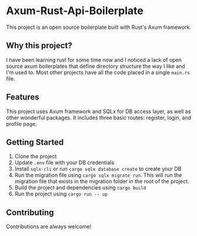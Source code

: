 # Axum-Rust-Api-Boilerplate

This project is an open source boilerplate built with Rust's Axum framework.

## Why this project?

I have been learning rust for some time now and I noticed a lack of open source axum boilerplates that define directory structure the way I like and I'm used to. Most other projects have all the code placed in a single `main.rs` file.
## Features

This project uses Axum framework and SQLx for DB access layer, as well as other wonderful packages. It includes three basic routes: register, login, and profile page.

## Getting Started

1. Clone the project
2. Update `.env` file with your DB credentials
3. Install `sqlx-cli` or run `cargo sqlx database create` to create your DB
4. Run the migration file using `cargo sqlx migrate run`. This will run the migration file that exists in the migration folder in the root of the project.
5. Build the project and dependencies using `cargo build`
6. Run the project using `cargo run -- up`

## Contributing

Contributions are always welcome! 
